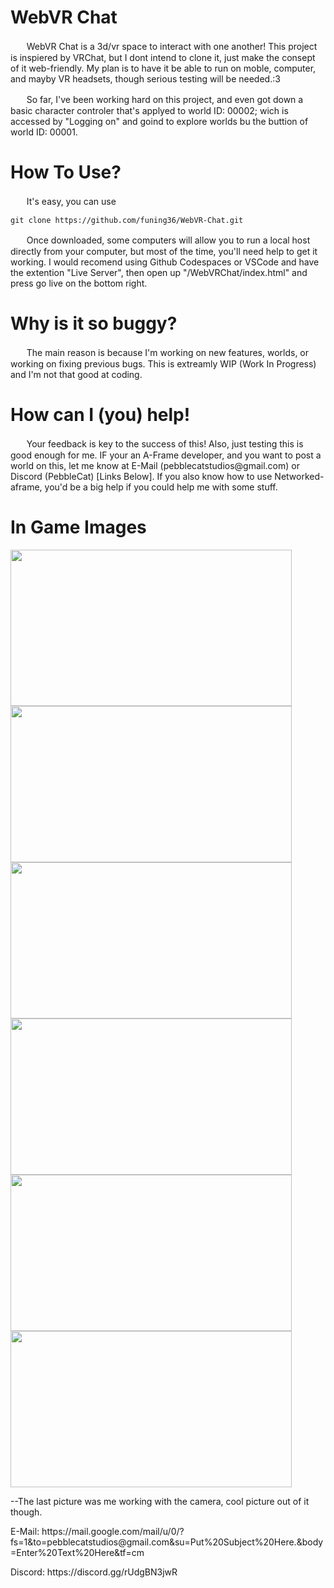 <h1>WebVR Chat</h1>

<p> ㅤㅤWebVR Chat is a 3d/vr space to interact with one another! This project is inspiered by VRChat, but I dont intend to clone it, just make the consept of it web-friendly. My plan is to have it be able to run on moble, computer, and mayby VR headsets, though serious testing will be needed.:3</p>

<p> ㅤㅤSo far, I've been working hard on this project, and even got down a basic character controler that's applyed to world ID: 00002; wich is accessed by "Logging on" and goind to explore worlds bu the buttion of world ID: 00001.</p>

<h1>How To Use?</h1>

<p>ㅤㅤIt's easy, you can use </p>

`git clone https://github.com/funing36/WebVR-Chat.git`

<p>ㅤㅤOnce downloaded, some computers will allow you to run a local host directly from your computer, but most of the time, you'll need help to get it working. I would recomend using Github Codespaces or VSCode and have the extention "Live Server", then open up "/WebVRChat/index.html" and press go live on the bottom right.</p>



<h1>Why is it so buggy?</h1>

<p>ㅤㅤThe main reason is because I'm working on new features, worlds, or working on fixing previous bugs. This is extreamly WIP (Work In Progress) and I'm not that good at coding.</p>

<h1>How can I (you) help!</h1>

<p>ㅤㅤYour feedback is key to the success of this! Also, just testing this is good enough for me. IF your an A-Frame developer, and you want to post a world on this, let me know at E-Mail (pebblecatstudios@gmail.com) or Discord (PebbleCat) [Links Below]. If you also know how to use Networked-aframe, you'd be a big help if you could help me with some stuff.</p>

<h1>In Game Images</h1>


<img src="https://github.com/funing36/WebVR-Chat/assets/146106615/ddf381d1-8725-4b1a-a6cf-5e84e0e19572" data-canonical-src="https://gyazo.com/eb5c5741b6a9a16c692170a41a49c858.png" width="450" height="250" />
<img src="https://github.com/funing36/WebVR-Chat/assets/146106615/0382bf2f-cf0f-4ecb-846c-cf32b66796d1" data-canonical-src="https://gyazo.com/eb5c5741b6a9a16c692170a41a49c858.png" width="450" height="250" />
<img src="https://github.com/funing36/WebVR-Chat/assets/146106615/bb0aa35f-527b-44c6-98c0-20796a398522" data-canonical-src="https://gyazo.com/eb5c5741b6a9a16c692170a41a49c858.png" width="450" height="250" />
<img src="https://github.com/funing36/WebVR-Chat/assets/146106615/ed0cfa53-dfd0-4720-80b5-bc58921faebd" data-canonical-src="https://gyazo.com/eb5c5741b6a9a16c692170a41a49c858.png" width="450" height="250" />
<img src="https://github.com/funing36/WebVR-Chat/assets/146106615/e89f6e58-59ae-4393-9c06-7b9f453f1b08" data-canonical-src="https://gyazo.com/eb5c5741b6a9a16c692170a41a49c858.png" width="450" height="250" />
<img src="https://github.com/funing36/WebVR-Chat/assets/146106615/c7e0cf2d-1755-4eb6-baa8-f7cf9cfef150" data-canonical-src="https://gyazo.com/eb5c5741b6a9a16c692170a41a49c858.png" width="450" height="250" />

--The last picture was me working with the camera, cool picture out of it though.

<p>E-Mail: https://mail.google.com/mail/u/0/?fs=1&to=pebblecatstudios@gmail.com&su=Put%20Subject%20Here.&body=Enter%20Text%20Here&tf=cm</p>
<p></p>Discord: https://discord.gg/rUdgBN3jwR</p>
